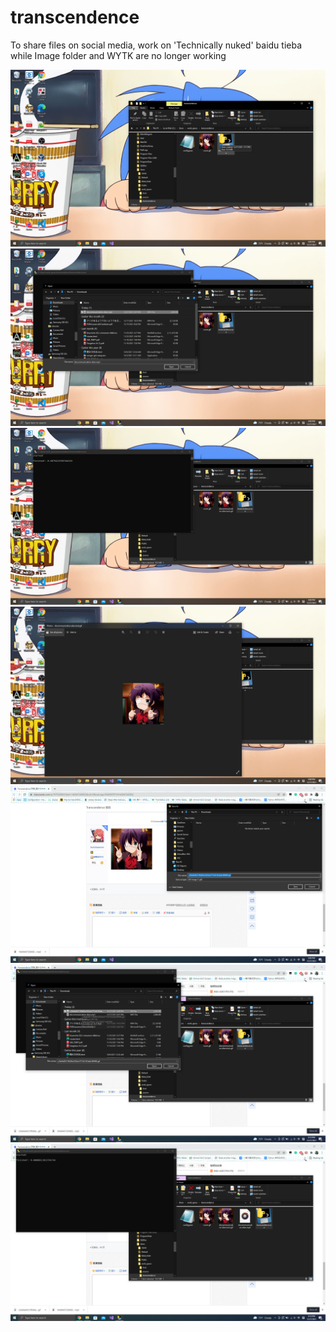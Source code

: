 # transcendence

To share files on social media, work on 'Technically nuked' baidu tieba while Image folder and WYTK are no longer working

<img src='https://github.com/DAF201/transcendence/blob/main/source/Screenshot%20(707).png'>

<img src='https://github.com/DAF201/transcendence/blob/main/source/Screenshot%20(708).png'>

<img src='https://github.com/DAF201/transcendence/blob/main/source/Screenshot%20(709).png'>

<img src='https://github.com/DAF201/transcendence/blob/main/source/Screenshot%20(710).png'>

<img src='https://github.com/DAF201/transcendence/blob/main/source/Screenshot%20(711).png'>

<img src='https://github.com/DAF201/transcendence/blob/main/source/Screenshot%20(712).png'>

<img src='https://github.com/DAF201/transcendence/blob/main/source/Screenshot%20(713).png'>
